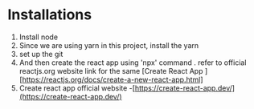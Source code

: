 # Installations

1. Install node
2. Since we are using yarn in this project, install the yarn
3. set up the git
4. And then create the react app using 'npx' command . refer to official reactjs.org website link for the same
   [Create React App ][https://reactjs.org/docs/create-a-new-react-app.html]
5. Create react app official website -[https://create-react-app.dev/](https://create-react-app.dev/)
